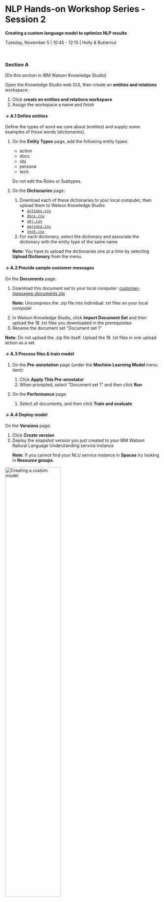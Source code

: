 # NLP Hands-on Workshop Series - Session 2

**Creating a custom language model to optimize NLP results**

Tuesday, November 5 | 10:45 - 12:15 | Holly & Butternut

<p>&nbsp;</p>


### Section A
\[Do this section in IBM Watson Knowledge Studio]

Open the Knowledge Studio web GUI, then create an <b>entities and relations</b> workspace:

<ol>
<li>Click <b>create an entities and relations workspace</b></li>
<li>Assign the workspace a name and finish</li>
</ol>

#### &rarr; A.1 Define entities
Define the types of word we care about (_entities_) and supply some examples of those words (_dictionaries_).

<ol>
<!-- step -->
<li><p>On the <b>Entity Types</b> page, add the following entity types:</p>
<ul>
<li>action</li>
<li>docs</li>
<li>obj</li>
<li>persona</li>
<li>tech</li>
</ul>
<p>Do not edit the Roles or Subtypes.</p>
</li>
<!-- Step -->
<li><p>On the <b>Dictionaries</b> page:</p>
<ol>
<li>Download each of these dictionaries to your local computer, then upload them to Watson Knowledge Studio:
<ul>
<li><a href="https://github.com/spackows/CASCON-2019_NLP-workshops/blob/master/custom-language-model/dictionaries/action.csv"><code>actions.csv</code></a></li>
<li><a href="https://github.com/spackows/CASCON-2019_NLP-workshops/blob/master/custom-language-model/dictionaries/docs.csv"><code>docs.csv</code></a></li>
<li><a href="https://github.com/spackows/CASCON-2019_NLP-workshops/blob/master/custom-language-model/dictionaries/obj.csv"><code>obj.csv</code></a></li>
<li><a href="https://github.com/spackows/CASCON-2019_NLP-workshops/blob/master/custom-language-model/dictionaries/persona.csv"><code>persona.csv</code></a></li>
<li><a href="https://github.com/spackows/CASCON-2019_NLP-workshops/blob/master/custom-language-model/dictionaries/tech.csv"><code>tech.csv</code></a></li>
</ul></li>
<li>For each dictionary, select the dictionary and associate the dictionary with the entity type of the same name</li>
</ol>
<p><b>Note:</b> You have to upload the dictionaries one at a time by selecting <b>Upload Dictionary</b> from the menu.</p>
</li>
</ol>

#### &rarr; A.2 Provide sample customer messages
On the <b>Documents</b> page:
<ol>
<li><p>Download this document set to your local computer: <a href="https://github.com/spackows/CASCON-2019_NLP-workshops/blob/master/custom-language-model/document-set/customer-messages-documents.zip">customer-messages-documents.zip</a></p>
<p><b>Note:</b> Uncompress the .zip file into individual .txt files on your local computer</p></li>
<li>In Watson Knowledge Studio, click <b>Import Document Set</b> and then upload the 18 .txt files you downloaded in the prerequisites</li>
<li>Rename the document set "Document set 1"</li>
</ol>

<b>Note:</b> Do not upload the .zip file itself.  Upload the 18 .txt files in one upload action as a set.

#### &rarr; A.3 Process files & train model
<ol>
<!-- Step -->
<li><p>On the <b>Pre-annotation</b> page (under the <b>Machine Learning Model</b> menu  item):</p>
<ol>
<li>Click <b>Apply This Pre-annotator</b></li>
<li>When prompted, select "Document set 1" and then click <b>Run</b></li>
</ol>
</li>
<!-- Step -->
<li><p>On the <b>Performance</b> page:</p>
<ol>
<!-- <li>Click <b>Train and evaluate</b></li> -->
<li>Select all documents, and then click <b>Train and evaluate</b></li>
</ol>
</li>
</ol>

#### &rarr; A.4 Deploy model
<p>On the <b>Versions</b> page:</p>
<ol>
<li>Click <b>Create version</b></li>
<li>Deploy the snapshot version you just created to your IBM Watson Natural Language Understanding service instance
<p><b>Note</b>: If you cannot find your NLU service instance in <b>Spaces</b> try looking in <b>Resource groups</b>.</p></li>
</ol>

<img src="images/dictionaries-03.png" alt="Creating a custom model" width="60%"/>
  
<p>&nbsp;</p>


### Section B
\[Do this section in IBM Watson Studio]

Create a project in Watson Studio from the sample project.

<ol>
<!-- step -->
<li>
<p>Download this sample project to your local computer:<br/>
<a href="https://github.com/spackows/CASCON-2019_NLP-workshops/raw/master/sample-projects/CASCON-2019-NLP-Workshop-2-Tuesday.zip">CASCON-2019-NLP-Workshop-2-Tuesday.zip</a></p>
</li>
<!-- step -->
<li>
<p>In Watson Studio, create a new project "from a sample or file":</p>
<ol>
<li>Upload the sample project .zip file</li>
<li>Give the project a name</li>
<li>If you don't already have Cloud Object Storage set up, follow the prompts to create an instance of Cloud Object Storage for the project</li>
<li>Click <b>Create</b></li>
</ol>
</li>
</ol>

<img src="images/proj.png" alt="Creating a project from a file" width="60%"/>

**Demo video**<br/>
[Create project from sample](https://youtu.be/UWGZPVKFk1o)

<p>&nbsp;</p>


### Section C
Analyze customer questions and comments a notebook.

<ol>
<!-- step -->
<li>
<p>On the <b>Assets</b> page of your project, open the notebook named "3-Custom-language-model" in edit mode by clicking the pencil ( <img src="images/pencil.png" /> ) beside the notebook</p>
</li>
<!-- step -->
<li>
<p>Add the NLU service apikey:</p>
<ol>
<li>From the <b>Services</b> menu in Watson Studio, right-click "Watson Services" and then open the link in a new browser tab</li>
<li>In the new Watson services tab, from the <b>Action</b> menu beside the Natural Language Understanding instance, select "Manage in IBM Cloud"</li>
<li>In the service details page that opens, click <b>Service credentials</b>, then expand credentials to view them, and then copy the apikey</li>
</ol>
</li>
<!-- step -->
<li>
<p>Specify the custom model ID:</p>
<ol>
<li>On the <b>Versions</b> page in your Knowledge Studio workspace, expand the <b>Deployed Models</b> list</li>
<li>Copy the <b>Model ID</b></li>
</ol>
</li>
<!-- step -->
<li>
<p>Run the <code>code</code> cells in the notebook <b>in order, starting at the top</b>.</p>
<ol>
<li>Import sample customer messages</li>
<li>Analyze sample customer messages: default model & custom model</li>
</ol>
</li>
</ol>

<img src="images/notebook.png" alt="Notebook" width="90%"/>

<p>&nbsp;</p>


### Section D
Normalize results.

<ol>
<!-- step -->
<li>
<p>On the <b>Assets</b> page of your project, open the notebook named "4-Normalize-custom-model-results" in edit mode by clicking the pencil ( <img src="images/pencil.png" /> ) beside the notebook</p>
</li>
<!-- step -->
<li>
<p>Run the <code>code</code> cells in the notebook <b>in order, starting at the top.</p>
</li>
</ol>

<img src="images/normalized.png" alt="Normalizing results" width="60%"/>

<p>&nbsp;</p>


### Section E

Visualize normalized results.

<ol>
<!-- step -->
<li>
<p>On the <b>Assets</b> page of your project, open the notebook named "5-Visualize-custom-model-results" in edit mode by clicking the pencil ( <img src="images/pencil.png" /> ) beside the notebook</p>
</li>
<!-- step -->
<li>
<p>Run the <code>code</code> cells in the notebook <b>in order, starting at the top.</p>
</li>
</ol>

<img src="images/actions-compare.png" alt="Visualize normalized results" width="60%"/>

<p>&nbsp;</p>


### Bonus: Section F \[Optional]

Cluster messages using extracted entities.

<ol>
<!-- step -->
<li>
<p>On the <b>Assets</b> page of your project, open the notebook named "5-Visualize-custom-model-results" in edit mode by clicking the pencil ( <img src="images/pencil.png" /> ) beside the notebook</p>
</li>
<!-- step -->
<li>
<p>Run the <code>code</code> cells in the notebook <b>in order, starting at the top.</p>
</li>
</ol>

<img src="images/cluster.png" alt="Visualize normalized results" width="300px"/>

<p>&nbsp;</p>

